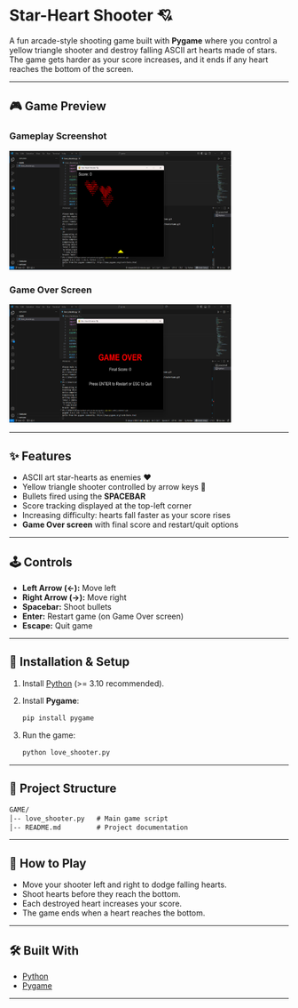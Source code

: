 # Star-Heart Shooter 💘

A fun arcade-style shooting game built with **Pygame** where you control a yellow triangle shooter and destroy falling ASCII art hearts made of stars. The game gets harder as your score increases, and it ends if any heart reaches the bottom of the screen.

---

## 🎮 Game Preview

### Gameplay Screenshot

<img src="img/pic1.png" alt="Gameplay" width="400" />

### Game Over Screen

<img src="img/pic2.png" alt="Game Over" width="400" />

---

## ✨ Features

* ASCII art star-hearts as enemies ❤️
* Yellow triangle shooter controlled by arrow keys 🔺
* Bullets fired using the **SPACEBAR**
* Score tracking displayed at the top-left corner
* Increasing difficulty: hearts fall faster as your score rises
* **Game Over screen** with final score and restart/quit options

---

## 🕹️ Controls

* **Left Arrow (←):** Move left
* **Right Arrow (→):** Move right
* **Spacebar:** Shoot bullets
* **Enter:** Restart game (on Game Over screen)
* **Escape:** Quit game

---

## 🚀 Installation & Setup

1. Install [Python](https://www.python.org/downloads/) (>= 3.10 recommended).
2. Install **Pygame**:

   ```bash
   pip install pygame
   ```
3. Run the game:

   ```bash
   python love_shooter.py
   ```

---

## 📂 Project Structure

```
GAME/
│-- love_shooter.py   # Main game script
│-- README.md         # Project documentation
```

---

## 🧩 How to Play

* Move your shooter left and right to dodge falling hearts.
* Shoot hearts before they reach the bottom.
* Each destroyed heart increases your score.
* The game ends when a heart reaches the bottom.

---

## 🛠️ Built With

* [Python](https://www.python.org/)
* [Pygame](https://www.pygame.org/)

---


